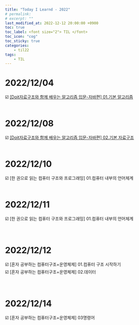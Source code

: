 ```yaml
---
title: "Today I Learnd - 2022"
# permalink:
# excerpt: ""
last_modified_at: 2022-12-12 20:00:00 +0900
toc: true
toc_label: <font size="2"> TIL </font>
toc_icon: "cog"
toc_sticky: true
categories:
    - til22
tags:
    - TIL
---
```

# 2022/12/04
☑️ [[Doit자료구조와 함께 배우는 알고리즘 입문-자바편] 01.기본 알고리즘](https://jldnjs.github.io/algorithm-java/p1/)
<br><br>

# 2022/12/08
☑️ [[Doit자료구조와 함께 배우는 알고리즘 입문-자바편] 02.기본 자료구조](https://jldnjs.github.io/algorithm-java/p2/)
<br><br>

# 2022/12/10
☑️ [한 권으로 읽는 컴퓨터 구조와 프로그래밍] 01.컴퓨터 내부의 언어체계
<br><br>

# 2022/12/11
☑️ [한 권으로 읽는 컴퓨터 구조와 프로그래밍] 01.컴퓨터 내부의 언어체계<br>
<br><br>

# 2022/12/12
☑️ [혼자 공부하는 컴퓨터구조+운영체제] 01.컴퓨터 구조 시작하기<br>
☑️ [혼자 공부하는 컴퓨터구조+운영체제] 02.데이터<br>
<br><br>

# 2022/12/14
☑️ [혼자 공부하는 컴퓨터구조+운영체제] 03명령어<br>

<br><br>
